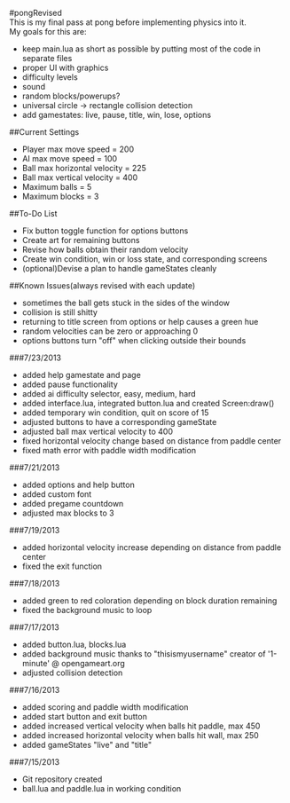 #pongRevised  
This is my final pass at pong before implementing physics into it.  
My goals for this are:  
* keep main.lua as short as possible by putting most of the code in separate files  
* proper UI with graphics  
* difficulty levels  
* sound  
* random blocks/powerups?   
* universal circle -> rectangle collision detection  
* add gamestates: live, pause, title, win, lose, options

##Current Settings
* Player max move speed = 200  
* AI max move speed = 100  
* Ball max horizontal velocity = 225  
* Ball max vertical velocity = 400  
* Maximum balls = 5  
* Maximum blocks = 3

##To-Do List  
* Fix button toggle function for options buttons  
* Create art for remaining buttons  
* Revise how balls obtain their random velocity
* Create win condition, win or loss state, and corresponding screens  
* (optional)Devise a plan to handle gameStates cleanly

##Known Issues(always revised with each update)
* sometimes the ball gets stuck in the sides of the window  
* collision is still shitty  
* returning to title screen from options or help causes a green hue
* random velocities can be zero or approaching 0  
* options buttons turn "off" when clicking outside their bounds

###7/23/2013
* added help gamestate and page  
* added pause functionality  
* added ai difficulty selector, easy, medium, hard  
* added interface.lua, integrated button.lua and created Screen:draw()  
* added temporary win condition, quit on score of 15
* adjusted buttons to have a corresponding gameState  
* adjusted ball max vertical velocity to 400  
* fixed horizontal velocity change based on distance from paddle center  
* fixed math error with paddle width modification

###7/21/2013 
* added options and help button  
* added custom font  
* added pregame countdown  
* adjusted max blocks to 3  

###7/19/2013
* added horizontal velocity increase depending on distance from paddle center  
* fixed the exit function

###7/18/2013
* added green to red coloration depending on block duration remaining  
* fixed the background music to loop  

###7/17/2013
* added button.lua, blocks.lua  
* added background music thanks to "thisismyusername" creator of '1-minute' @ opengameart.org  
* adjusted collision detection

###7/16/2013
* added scoring and paddle width modification  
* added start button and exit button  
* added increased vertical velocity when balls hit paddle, max 450  
* added increased horizontal velocity when balls hit wall, max 250  
* added gameStates "live" and "title"  

###7/15/2013
* Git repository created  
* ball.lua and paddle.lua in working condition